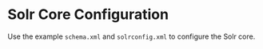 # Solr Core Configuration
Use the example `schema.xml` and `solrconfig.xml` to configure the Solr core.
